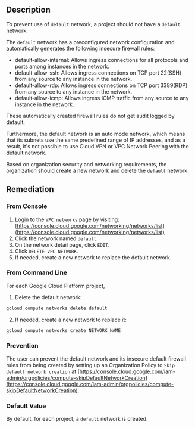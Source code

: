 ## Description

To prevent use of `default` network, a project should not have a `default` network.

The `default` network has a preconfigured network configuration and automatically generates the following insecure firewall rules:

- default-allow-internal: Allows ingress connections for all protocols and ports among instances in the network.
- default-allow-ssh: Allows ingress connections on TCP port 22(SSH) from any source to any instance in the network.
- default-allow-rdp: Allows ingress connections on TCP port 3389(RDP) from any source to any instance in the network.
- default-allow-icmp: Allows ingress ICMP traffic from any source to any instance in the network.

These automatically created firewall rules do not get audit logged by default.

Furthermore, the default network is an auto mode network, which means that its subnets use the same predefined range of IP addresses, and as a result, it's not possible to use Cloud VPN or VPC Network Peering with the default network.

Based on organization security and networking requirements, the organization should create a new network and delete the `default` network. 

## Remediation

### From Console

1. Login to the `VPC networks` page by visiting: [https://console.cloud.google.com/networking/networks/list](https://console.cloud.google.com/networking/networks/list)
2. Click the network named `default`.
3. On the network detail page, click `EDIT`.
4. Click `DELETE VPC NETWORK`.
5. If needed, create a new network to replace the default network.

### From Command Line

For each Google Cloud Platform project,

1. Delete the default network:

```bash
gcloud compute networks delete default
```

2. If needed, create a new network to replace it:

```bash
gcloud compute networks create NETWORK_NAME
```

### Prevention

The user can prevent the default network and its insecure default firewall rules from being created by setting up an Organization Policy to `Skip default network creation` at [https://console.cloud.google.com/iam-admin/orgpolicies/compute-skipDefaultNetworkCreation](https://console.cloud.google.com/iam-admin/orgpolicies/compute-skipDefaultNetworkCreation).

### Default Value

By default, for each project, a `default` network is created.
